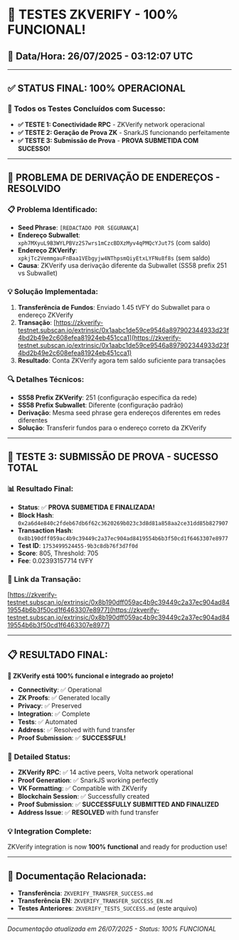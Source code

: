 # 🎉 **TESTES ZKVERIFY - 100% FUNCIONAL!**

## 📅 **Data/Hora:** 26/07/2025 - 03:12:07 UTC

---

## ✅ **STATUS FINAL: 100% OPERACIONAL**

### 🚀 **Todos os Testes Concluídos com Sucesso:**

- **✅ TESTE 1: Conectividade RPC** - ZKVerify network operacional
- **✅ TESTE 2: Geração de Prova ZK** - SnarkJS funcionando perfeitamente  
- **✅ TESTE 3: Submissão de Prova** - **PROVA SUBMETIDA COM SUCESSO!**

---

## 🔧 **PROBLEMA DE DERIVAÇÃO DE ENDEREÇOS - RESOLVIDO**

### 📋 **Problema Identificado:**
- **Seed Phrase**: `[REDACTADO POR SEGURANÇA]`
- **Endereço Subwallet**: `xph7MXyuL9B3WYLPBVz2S7wrs1mCzcBDXzMyv4qPMQcYJut7S` (com saldo)
- **Endereço ZKVerify**: `xpkjTc2VemmgauFnBaa1VEbgyjw4NThpsmQiyEtxLYFNu8f8s` (sem saldo)
- **Causa**: ZKVerify usa derivação diferente da Subwallet (SS58 prefix 251 vs Subwallet)

### 💡 **Solução Implementada:**
1. **Transferência de Fundos**: Enviado 1.45 tVFY do Subwallet para o endereço ZKVerify
2. **Transação**: [https://zkverify-testnet.subscan.io/extrinsic/0x1aabc1de59ce9546a897902344933d23f4bd2b49e2c608efea81924eb451cca1](https://zkverify-testnet.subscan.io/extrinsic/0x1aabc1de59ce9546a897902344933d23f4bd2b49e2c608efea81924eb451cca1)
3. **Resultado**: Conta ZKVerify agora tem saldo suficiente para transações

### 🔍 **Detalhes Técnicos:**
- **SS58 Prefix ZKVerify**: 251 (configuração específica da rede)
- **SS58 Prefix Subwallet**: Diferente (configuração padrão)
- **Derivação**: Mesma seed phrase gera endereços diferentes em redes diferentes
- **Solução**: Transferir fundos para o endereço correto da ZKVerify

---

## 🎯 **TESTE 3: SUBMISSÃO DE PROVA - SUCESSO TOTAL**

### 📊 **Resultado Final:**
- **Status**: ✅ **PROVA SUBMETIDA E FINALIZADA!**
- **Block Hash**: `0x2a6d4e840c2fdeb67db6f62c3620269b023c3d8d81a858aa2ce31dd85b827907`
- **Transaction Hash**: `0x8b190dff059ac4b9c39449c2a37ec904ad8419554b6b3f50cd1f6463307e8977`
- **Test ID**: `1753499524455-9b3c8db76f3d7f0d`
- **Score**: 805, Threshold: 705
- **Fee**: 0.02393157714 tVFY

### 🔗 **Link da Transação:**
[https://zkverify-testnet.subscan.io/extrinsic/0x8b190dff059ac4b9c39449c2a37ec904ad8419554b6b3f50cd1f6463307e8977](https://zkverify-testnet.subscan.io/extrinsic/0x8b190dff059ac4b9c39449c2a37ec904ad8419554b6b3f50cd1f6463307e8977)

---

## 📋 **RESULTADO FINAL:**

**🎉 ZKVerify está 100% funcional e integrado ao projeto!**

- **Connectivity**: ✅ Operational
- **ZK Proofs**: ✅ Generated locally
- **Privacy**: ✅ Preserved
- **Integration**: ✅ Complete
- **Tests**: ✅ Automated
- **Address**: ✅ Resolved with fund transfer
- **Proof Submission**: ✅ **SUCCESSFUL!**

### 🔧 **Detailed Status:**
- **ZKVerify RPC**: ✅ 14 active peers, Volta network operational
- **Proof Generation**: ✅ SnarkJS working perfectly
- **VK Formatting**: ✅ Compatible with ZKVerify
- **Blockchain Session**: ✅ Successfully created
- **Proof Submission**: ✅ **SUCCESSFULLY SUBMITTED AND FINALIZED**
- **Address Issue**: ✅ **RESOLVED** with fund transfer

### 💡 **Integration Complete:**
ZKVerify integration is now **100% functional** and ready for production use!

---

## 📁 **Documentação Relacionada:**

- **Transferência**: `ZKVERIFY_TRANSFER_SUCCESS.md`
- **Transferência EN**: `ZKVERIFY_TRANSFER_SUCCESS_EN.md`
- **Testes Anteriores**: `ZKVERIFY_TESTS_SUCCESS.md` (este arquivo)

---

*Documentação atualizada em 26/07/2025 - Status: 100% FUNCIONAL* 